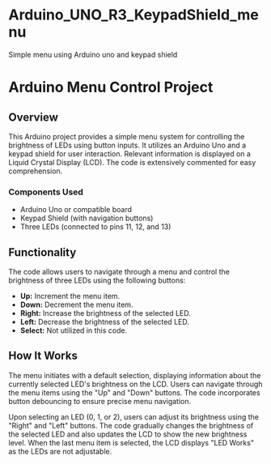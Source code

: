 # Arduino_UNO_R3_KeypadShield_menu
Simple menu using Arduino uno and keypad shield

# Arduino Menu Control Project

## Overview

This Arduino project provides a simple menu system for controlling the brightness of LEDs using button inputs. It utilizes an Arduino Uno and a keypad shield for user interaction. Relevant information is displayed on a Liquid Crystal Display (LCD). The code is extensively commented for easy comprehension.

### Components Used

- Arduino Uno or compatible board
- Keypad Shield (with navigation buttons)
- Three LEDs (connected to pins 11, 12, and 13)

## Functionality

The code allows users to navigate through a menu and control the brightness of three LEDs using the following buttons:

- **Up:** Increment the menu item.
- **Down:** Decrement the menu item.
- **Right:** Increase the brightness of the selected LED.
- **Left:** Decrease the brightness of the selected LED.
- **Select:** Not utilized in this code.

## How It Works

The menu initiates with a default selection, displaying information about the currently selected LED's brightness on the LCD. Users can navigate through the menu items using the "Up" and "Down" buttons. The code incorporates button debouncing to ensure precise menu navigation.

Upon selecting an LED (0, 1, or 2), users can adjust its brightness using the "Right" and "Left" buttons. The code gradually changes the brightness of the selected LED and also updates the LCD to show the new brightness level. When the last menu item is selected, the LCD displays "LED Works" as the LEDs are not adjustable.
